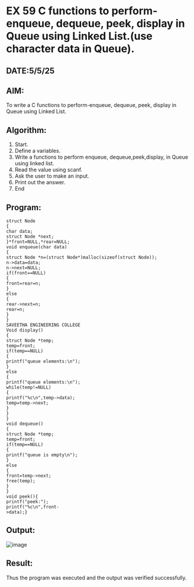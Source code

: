 # EX 59 C functions to perform-enqueue, dequeue, peek, display in Queue using Linked List.(use character data in Queue).
## DATE:5/5/25
## AIM:
To write a C functions to perform-enqueue, dequeue, peek, display in Queue using Linked List.

## Algorithm:
1. Start.
2. Define a variables.
3. Write a functions to perform enqueue, dequeue,peek,display, in Queue using linked 
list.
4. Read the value using scanf.
5. Ask the user to make an input.
6. Print out the answer.
7. End

## Program:
```
struct Node
{
char data;
struct Node *next;
}*front=NULL,*rear=NULL; 
void enqueue(char data)
{
struct Node *n=(struct Node*)malloc(sizeof(struct Node)); 
n->data=data;
n->next=NULL; 
if(front==NULL)
{
front=rear=n;
}
else
{
rear->next=n; 
rear=n;
}
}
SAVEETHA ENGINEERING COLLEGE
Void display()
{
struct Node *temp; 
temp=front; 
if(temp==NULL)
{
printf("queue elements:\n");
}
else
{
printf("queue elements:\n"); 
while(temp!=NULL)
{
printf("%c\n",temp->data); 
temp=temp->next;
}
}
}
void dequeue()
{
struct Node *temp; 
temp=front; 
if(temp==NULL)
{
printf("queue is empty\n");
}
else
{
front=temp->next; 
free(temp);
}
}
void peek(){
printf("peek:"); 
printf("%c\n",front-
>data);}
```

## Output:

![image](https://github.com/user-attachments/assets/e26063c2-d9e4-4411-92d1-59b94e50a21b)


## Result:
Thus the program was executed and the output was verified successfully.
